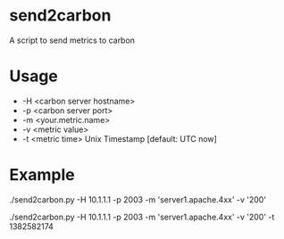 send2carbon
===========

A script to send metrics to carbon


# Usage
* -H \<carbon server hostname\>
* -p \<carbon server port\>
* -m \<your.metric.name\>
* -v \<metric value\>
* -t \<metric time\> Unix Timestamp [default: UTC now] 

# Example
./send2carbon.py -H 10.1.1.1 -p 2003 -m 'server1.apache.4xx' -v '200'

./send2carbon.py -H 10.1.1.1 -p 2003 -m 'server1.apache.4xx' -v '200' -t 1382582174
